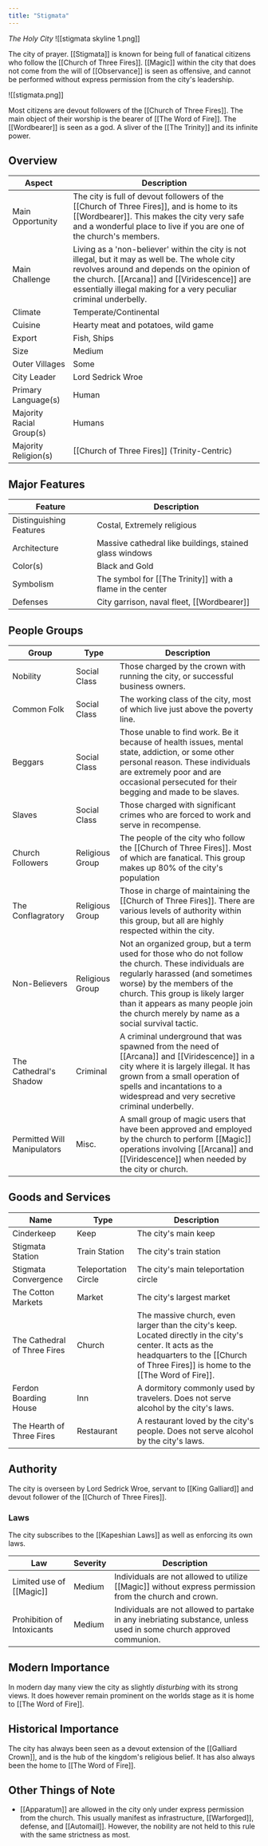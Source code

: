 ```yaml
---
title: "Stigmata"
---
```

*The Holy City*
![[stigmata skyline 1.png]]

The city of prayer. [[Stigmata]] is known for being full of fanatical citizens who follow the [[Church of Three Fires]]. [[Magic]] within the city that does not come from the will of [[Observance]] is seen as offensive, and cannot be performed without express permission from the city's leadership.

![[stigmata.png]]

Most citizens are devout followers of the [[Church of Three Fires]]. The main object of their worship is the bearer of [[The Word of Fire]]. The [[Wordbearer]] is seen as a god. A sliver of the [[The Trinity]] and its infinite power.

## Overview

| Aspect | Description |
|-|-|
| Main Opportunity | The city is full of devout followers of the [[Church of Three Fires]], and is home to its [[Wordbearer]]. This makes the city very safe and a wonderful place to live if you are one of the church's members. |
| Main Challenge | Living as a 'non-believer' within the city is not illegal, but it may as well be. The whole city revolves around and depends on the opinion of the church. [[Arcana]] and [[Viridescence]] are essentially illegal making for a very peculiar criminal underbelly. |
| Climate | Temperate/Continental |
| Cuisine | Hearty meat and potatoes, wild game |
| Export | Fish, Ships |
| Size | Medium |
| Outer Villages| Some |
| City Leader | Lord Sedrick Wroe |
| Primary Language(s) | Human |
| Majority Racial Group(s) | Humans |
| Majority Religion(s) | [[Church of Three Fires]] (Trinity-Centric) |

## Major Features

| Feature | Description |
|-|-|
| Distinguishing Features | Costal, Extremely religious |
| Architecture | Massive cathedral like buildings, stained glass windows  |
| Color(s) | Black and Gold |
| Symbolism | The symbol for [[The Trinity]] with a flame in the center |
| Defenses | City garrison, naval fleet, [[Wordbearer]] |

## People Groups

| Group | Type | Description |
|-|-|-|
| Nobility | Social Class | Those charged by the crown with running the city, or successful business owners. |
| Common Folk | Social Class | The working class of the city, most of which live just above the poverty line. |
| Beggars | Social Class | Those unable to find work. Be it because of health issues, mental state, addiction, or some other personal reason. These individuals are extremely poor and are occasional persecuted for their begging and made to be slaves. |
| Slaves | Social Class | Those charged with significant crimes who are forced to work and serve in recompense. |
| Church Followers | Religious Group | The people of the city who follow the [[Church of Three Fires]]. Most of which are fanatical. This group makes up 80% of the city's population |
| The Conflagratory | Religious Group | Those in charge of maintaining the [[Church of Three Fires]]. There are various levels of authority within this group, but all are highly respected within the city. |
| Non-Believers | Religious Group | Not an organized group, but a term used for those who do not follow the church. These individuals are regularly harassed (and sometimes worse) by the members of the church. This group is likely larger than it appears as many people join the church merely by name as a social survival tactic. |
| The Cathedral's Shadow | Criminal | A criminal underground that was spawned from the need of [[Arcana]] and [[Viridescence]] in a city where it is largely illegal. It has grown from a small operation of spells and incantations to a widespread and very secretive criminal underbelly. |
| Permitted Will Manipulators | Misc. | A small group of magic users that have been approved and employed by the church to perform [[Magic]] operations involving [[Arcana]] and [[Viridescence]] when needed by the city or church. |

## Goods and Services

 | Name | Type | Description |
 |-|-|-|
 | Cinderkeep | Keep | The city's main keep |
 | Stigmata Station | Train Station | The city's train station |
 | Stigmata Convergence | Teleportation Circle | The city's main teleportation circle |
 | The Cotton Markets | Market | The city's largest market |
 | The Cathedral of Three Fires | Church | The massive church, even larger than the city's keep. Located directly in the city's center. It acts as the headquarters to the [[Church of Three Fires]] is home to the [[The Word of Fire]]. |
 | Ferdon Boarding House | Inn | A dormitory commonly used by travelers. Does not serve alcohol by the city's laws. |
 | The Hearth of Three Fires | Restaurant | A restaurant loved by the city's people. Does not serve alcohol by the city's laws. |

## Authority
The city is overseen by Lord Sedrick Wroe, servant to [[King Galliard]] and devout follower of the [[Church of Three Fires]].

### Laws
The city subscribes to the [[Kapeshian Laws]] as well as enforcing its own laws.

| Law | Severity | Description |
|-|-|-|
| Limited use of [[Magic]] | Medium | Individuals are not allowed to utilize [[Magic]] without express permission from the church and crown. |
| Prohibition of Intoxicants | Medium | Individuals are not allowed to partake in any inebriating substance, unless used in some church approved communion. |

## Modern Importance
In modern day many view the city as slightly *disturbing* with its strong views. It does however remain prominent on the worlds stage as it is home to [[The Word of Fire]].

## Historical Importance
The city has always been seen as a devout extension of the [[Galliard Crown]], and is the hub of the kingdom's religious belief. It has also always been the home to [[The Word of Fire]].

## Other Things of Note
- [[Apparatum]] are allowed in the city only under express permission from the church. This usually manifest as infrastructure, [[Warforged]], defense, and [[Automail]]. However, the nobility are not held to this rule with the same strictness as most. 